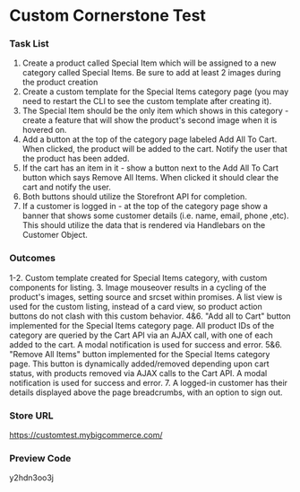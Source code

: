 # Custom Cornerstone Test

### Task List
1. Create a product called Special Item which will be assigned to a new category called Special Items. Be sure to add at least 2 images during the product creation
2. Create a custom template for the Special Items category page (you may need to restart the CLI to see the custom template after creating it). 
3. The Special Item should be the only item which shows in this category - create a feature that will show the product's second image when it is hovered on.
4. Add a button at the top of the category page labeled Add All To Cart. When clicked, the product will be added to the cart. Notify the user that the product has been added. 
5. If the cart has an item in it - show a button next to the Add All To Cart button which says Remove All Items. When clicked it should clear the cart and notify the user.
6. Both buttons should utilize the Storefront API for completion.
7. If a customer is logged in - at the top of the category page show a banner that shows some customer details (i.e. name, email, phone ,etc). This should utilize the data that is rendered via Handlebars on the Customer Object.

### Outcomes
1-2. Custom template created for Special Items category, with custom components for listing.
3. Image mouseover results in a cycling of the product's images, setting source and srcset within promises. A list view is used for the custom listing, instead of a card view, so product action buttons do not clash with this custom behavior.
4&6. "Add all to Cart" button implemented for the Special Items category page. All product IDs of the category are queried by the Cart API via an AJAX call, with one of each added to the cart. A modal notification is used for success and error.
5&6. "Remove All Items" button implemented for the Special Items category page. This button is dynamically added/removed depending upon cart status, with products removed via AJAX calls to the Cart API. A modal notification is used for success and error.
7. A logged-in customer has their details displayed above the page breadcrumbs, with an option to sign out.

### Store URL
https://customtest.mybigcommerce.com/

### Preview Code
y2hdn3oo3j
